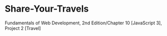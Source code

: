 # Share-Your-Travels
Fundamentals of Web Development, 2nd Edition/Chapter 10 [JavaScript 3], Project 2 [Travel]
